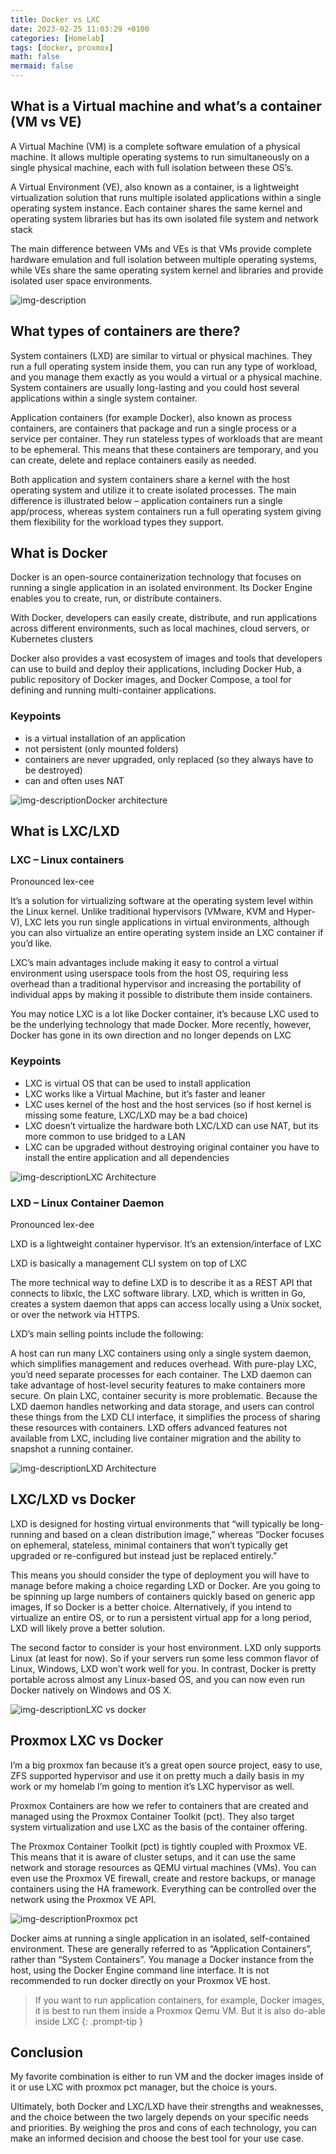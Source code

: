 ```yaml
---
title: Docker vs LXC
date: 2023-02-25 11:03:29 +0100
categories: [Homelab]
tags: [docker, proxmox]
math: false
mermaid: false
---
```


## What is a Virtual machine and what’s a container (VM vs VE)

A Virtual Machine (VM) is a complete software emulation of a physical machine. It allows multiple operating systems to run simultaneously on a single physical machine, each with full isolation between these OS’s.

A Virtual Environment (VE), also known as a container, is a lightweight virtualization solution that runs multiple isolated applications within a single operating system instance. Each container shares the same kernel and operating system libraries but has its own isolated file system and network stack

The main difference between VMs and VEs is that VMs provide complete hardware emulation and full isolation between multiple operating systems, while VEs share the same operating system kernel and libraries and provide isolated user space environments.

![img-description](/assets/img/posts/2023-25-02-Docker-vs-LXC/Untitled-Diagram.drawio-1.png)


## What types of containers are there?

System containers (LXD) are similar to virtual or physical machines. They run a full operating system inside them, you can run any type of workload, and you manage them exactly as you would a virtual or a physical machine. System containers are usually long-lasting and you could host several applications within a single system container. 

Application containers (for example Docker), also known as process containers, are containers that package and run a single process or a service per container. They run stateless types of workloads that are meant to be ephemeral. This means that these containers are temporary, and you can create, delete and replace containers easily as needed.

Both application and system containers share a kernel with the host operating system and utilize it to create isolated processes. The main difference is illustrated below – application containers run a single app/process, whereas system containers run a full operating system giving them flexibility for the workload types they support.

## What is Docker

Docker is an open-source containerization technology that focuses on running a single application in an isolated environment. Its Docker Engine enables you to create, run, or distribute containers.

With Docker, developers can easily create, distribute, and run applications across different environments, such as local machines, cloud servers, or Kubernetes clusters

Docker also provides a vast ecosystem of images and tools that developers can use to build and deploy their applications, including Docker Hub, a public repository of Docker images, and Docker Compose, a tool for defining and running multi-container applications.

### Keypoints
* is a virtual installation of an application 
* not persistent (only mounted folders)
* containers are never upgraded, only replaced (so they always have to be destroyed)
* can and often uses NAT


![img-description](/assets/img/posts/2023-25-02-Docker-vs-LXC/docker.drawio-4.png)Docker architecture


## What is LXC/LXD
### LXC – Linux containers
Pronounced lex-cee

It’s a solution for virtualizing software at the operating system level within the Linux kernel. Unlike traditional hypervisors (VMware, KVM and Hyper-V), LXC lets you run single applications in virtual environments, although you can also virtualize an entire operating system inside an LXC container if you’d like.

LXC’s main advantages include making it easy to control a virtual environment using userspace tools from the host OS, requiring less overhead than a traditional hypervisor and increasing the portability of individual apps by making it possible to distribute them inside containers.

You may notice LXC is a lot like Docker container, it’s because LXC used to be the underlying technology that made Docker. More recently, however, Docker has gone in its own direction and no longer depends on LXC

### Keypoints

* LXC is virtual OS that can be used to install application
* LXC works like a Virtual Machine, but it’s faster and leaner
* LXC uses kernel of the host and the host services (so if host kernel is missing some feature, LXC/LXD may be a bad choice)
* LXC doesn’t virtualize the hardware
both LXC/LXD can use NAT, but its more common to use bridged to a LAN
* LXC can be upgraded without destroying original container
you have to install the entire application and all dependencies

![img-description](/assets/img/posts/2023-25-02-Docker-vs-LXC/docker.drawio-2.png)LXC Architecture


### LXD – Linux Container Daemon
Pronounced lex-dee

LXD is a lightweight container hypervisor. It’s an extension/interface of LXC

LXD is basically a management CLI system on top of LXC

The more technical way to define LXD is to describe it as a REST API that connects to libxlc, the LXC software library. LXD, which is written in Go, creates a system daemon that apps can access locally using a Unix socket, or over the network via HTTPS.

LXD’s main selling points include the following:

A host can run many LXC containers using only a single system daemon, which simplifies management and reduces overhead. With pure-play LXC, you’d need separate processes for each container.
The LXD daemon can take advantage of host-level security features to make containers more secure. On plain LXC, container security is more problematic.
Because the LXD daemon handles networking and data storage, and users can control these things from the LXD CLI interface, it simplifies the process of sharing these resources with containers.
LXD offers advanced features not available from LXC, including live container migration and the ability to snapshot a running container.

![img-description](/assets/img/posts/2023-25-02-Docker-vs-LXC/lxd.drawio-2.png)LXD Architecture


## LXC/LXD vs Docker

LXD is designed for hosting virtual environments that “will typically be long-running and based on a clean distribution image,” whereas “Docker focuses on ephemeral, stateless, minimal containers that won’t typically get upgraded or re-configured but instead just be replaced entirely.”

This means you should consider the type of deployment you will have to manage before making a choice regarding LXD or Docker. Are you going to be spinning up large numbers of containers quickly based on generic app images, If so Docker is a better choice. Alternatively, if you intend to virtualize an entire OS, or to run a persistent virtual app for a long period, LXD will likely prove a better solution.

The second factor to consider is your host environment. LXD only supports Linux (at least for now). So if your servers run some less common flavor of Linux, Windows, LXD won’t work well for you. In contrast, Docker is pretty portable across almost any Linux-based OS, and you can now even run Docker natively on Windows and OS X.

![img-description](/assets/img/posts/2023-25-02-Docker-vs-LXC/GqtGCm4.png)LXC vs docker

## Proxmox LXC vs Docker

I’m a big proxmox fan because it’s a great open source project, easy to use, ZFS supported hypervisor and use it on pretty much a daily basis in my work or my homelab I’m going to mention it’s LXC hypervisor as well.

Proxmox Containers are how we refer to containers that are created and managed using the Proxmox Container Toolkit (pct). They also target system virtualization and use LXC as the basis of the container offering.

The Proxmox Container Toolkit (pct) is tightly coupled with Proxmox VE. This means that it is aware of cluster setups, and it can use the same network and storage resources as QEMU virtual machines (VMs). You can even use the Proxmox VE firewall, create and restore backups, or manage containers using the HA framework. Everything can be controlled over the network using the Proxmox VE API.

![img-description](/assets/img/posts/2023-25-02-Docker-vs-LXC/gui-create-ct-general.png)Proxmox pct


Docker aims at running a single application in an isolated, self-contained environment. These are generally referred to as “Application Containers”, rather than “System Containers”. You manage a Docker instance from the host, using the Docker Engine command line interface. It is not recommended to run docker directly on your Proxmox VE host.

>If you want to run application containers, for example, Docker images, it is best to run them inside a Proxmox Qemu VM.
But it is also do-able inside LXC
{: .prompt-tip }

## Conclusion

My favorite combination is either to run VM and the docker images inside of it or use LXC with proxmox pct manager, but the choice is yours.

Ultimately, both Docker and LXC/LXD have their strengths and weaknesses, and the choice between the two largely depends on your specific needs and priorities. By weighing the pros and cons of each technology, you can make an informed decision and choose the best tool for your use case.